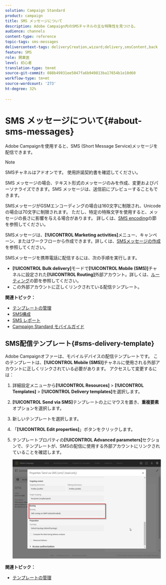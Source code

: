 ```yaml
---
solution: Campaign Standard
product: campaign
title: SMS メッセージについて
description: Adobe Campaign内のSMSチャネルの主な特殊性を見つける。
audience: channels
content-type: reference
topic-tags: sms-messages
delivercontext-tags: deliveryCreation,wizard;delivery,smsContent,back
feature: SMS
role: 開業医
level: 初心者
translation-type: tm+mt
source-git-commit: 088b49931ee5047fa6b949813ba17654b1e10d60
workflow-type: tm+mt
source-wordcount: '273'
ht-degree: 32%

---
```



# SMS メッセージについて{#about-sms-messages}

Adobe Campaignを使用すると、SMS (Short Message Service)メッセージを配信できます。

>[!NOTE]
>
>SMSチャネルはアドオンです。 使用許諾契約書を確認してください。

SMS メッセージの場合、テキスト形式のメッセージのみを作成、変更およびパーソナライズできます。SMS メッセージは、送信前にプレビューすることもできます。

SMSメッセージがGSMエンコーディングの場合は160文字に制限され、Unicodeの場合は70文字に制限されます。 ただし、特定の特殊文字を使用すると、メッセージの長さに影響を与える場合があります。 詳しくは、[SMS encoding](../../administration/using/configuring-sms-channel.md#sms-encoding--length-and-transliteration)の節を参照してください。

SMSメッセージは、**[!UICONTROL Marketing activities]**&#x200B;メニュー、キャンペーン、またはワークフローから作成できます。詳しくは、[SMSメッセージの作成](../../channels/using/creating-an-sms-message.md)を参照してください。

SMSメッセージを携帯電話に配信するには、次の手順を実行します。

* **[!UICONTROL Bulk delivery]**&#x200B;モードで&#x200B;**[!UICONTROL Mobile (SMS)]**&#x200B;チャネルに設定された&#x200B;**[!UICONTROL Routing]**&#x200B;外部アカウント。詳しくは、[ルーティング](../../administration/using/configuring-sms-channel.md#defining-an-sms-routing)の節を参照してください。
* この外部アカウントに正しくリンクされている配信テンプレート。

**関連トピック：**

* [テンプレートの管理](../../start/using/marketing-activity-templates.md)
* [SMS構成](../../administration/using/configuring-sms-channel.md#defining-an-sms-routing)
* [SMS レポート](../../reporting/using/sms-report.md)
* [Campaign Standard モバイルガイド](https://helpx.adobe.com/jp/campaign/kb/acs-mobile.html)

## SMS配信テンプレート{#sms-delivery-template}

Adobe Campaignオファーは、モバイルデバイスの配信テンプレートです。 このテンプレートは、**[!UICONTROL Mobile (SMS)]**&#x200B;チャネルに使用される外部アカウントに正しくリンクされている必要があります。 アクセスして変更するには：

1. 詳細設定メニューから&#x200B;**[!UICONTROL Resources]** > **[!UICONTROL Templates]** > **[!UICONTROL Delivery templates]**&#x200B;を選択します。
1. **[!UICONTROL Send via SMS]**&#x200B;テンプレートの上にマウスを置き、**重複要素**&#x200B;オプションを選択します。
1. 新しいテンプレートを選択します。
1. 「**[!UICONTROL Edit properties]**」ボタンをクリックします。
1. テンプレートプロパティの&#x200B;**[!UICONTROL Advanced parameters]**&#x200B;セクションで、テンプレートが、SMSの配信に使用する外部アカウントにリンクされていることを確認します。

   ![](assets/sms_template.png)

**関連トピック：**

* [テンプレートの管理](../../start/using/marketing-activity-templates.md)
